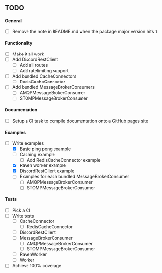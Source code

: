 ## TODO

#### General

- [ ] Remove the note in README.md when the package major version hits `1`

#### Functionality

- [ ] Make it all work
- [ ] Add DiscordRestClient
    - [ ] Add all routes
    - [ ] Add ratelimiting support
- [ ] Add bundled CacheConnectors
    - [ ] RedisCacheConnector
- [ ] Add bundled MessageBrokerConsumers
    - [ ] AMQPMessageBrokerConsumer
    - [ ] STOMPMessageBrokerConsumer

#### Documentation

- [ ] Setup a CI task to compile documentation onto a GitHub pages site

#### Examples

- [ ] Write examples
    - [x] Basic ping pong example
    - [ ] Caching example
        - [ ] Add RedisCacheConnector example
    - [x] Raven worker example
    - [x] DiscordRestClient example
    - [ ] Examples for each bundled MessageBrokerConsumer
        - [ ] AMQPMessageBrokerConsumer
        - [ ] STOMPMessageBrokerConsumer

#### Tests

- [ ] Pick a CI
- [ ] Write tests
    - [ ] CacheConnector
        - [ ] RedisCacheConnector
    - [ ] DiscordRestClient
    - [ ] MessageBrokerConsumer
        - [ ] AMQPMessageBrokerConsumer
        - [ ] STOMPMessageBrokerConsumer
    - [ ] RavenWorker
    - [ ] Worker
- [ ] Achieve 100% coverage
